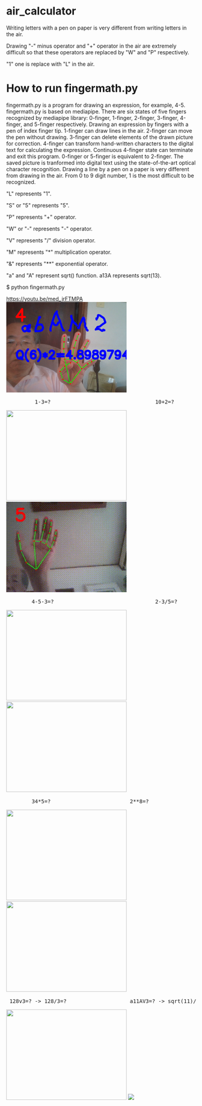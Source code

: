 # air_calculator

Writing letters with a pen on paper is very different from writing letters in the air.

Drawing "-" minus operator and "+" operator in the air are extremely difficult so that these operators are replaced by "W" and "P" respectively.

"1" one  is replace with "L" in the air.



# How to run fingermath.py

fingermath.py is a program for drawing an expression, for example, 4-5.
fingermath.py is based on mediapipe.
There are six states of five fingers recognized by mediapipe library: 
0-finger, 1-finger, 2-finger, 3-finger, 4-finger, and 5-finger respectively.
Drawing an expression by fingers with a pen of index finger tip. 
1-finger can draw lines in the air. 
2-finger can move the pen without drawing. 
3-finger can delete elements of the drawn picture for correction.
4-finger can transform hand-written characters to the digital text 
for calculating the expression. 
Continuous 4-finger state can terminate and exit this program.
0-finger or 5-finger is equivalent to 2-finger.
The saved picture is tranformed into digital text using the state-of-the-art 
optical character recognition.
Drawing a line by a pen on a paper is very different from drawing in the air.
From 0 to 9 digit number, 1 is the most difficult to be recognized.

"L" represents "1".

"S" or "5" represents "5".

"P" represents "+" operator.

"W" or "-" represents "-" operator.

"V" represents "/" division operator.

"M" represents "*" multiplication operator.

"&" represents "\**" exponential operator.

"a" and "A" represent sqrt() function. a13A represents sqrt(13).

$ python fingermath.py

https://youtu.be/med_jrFTMPA
<img src='a6AM2.png' width=320 height=240>

<pre>         1-3=?                                 10+2=?  </pre>
<img src='Lw3.gif' width=320 height=240> <img src='10plus2.gif' width=320 height=240>

<pre>        4-5-3=?                                2-3/5=?   </pre>
<img src='4-5-3.gif' width=320 height=240> <img src='2-3divide_by5.gif' width=320 height=240>

<pre>        34*5=?                         2**8=?</pre>
<img src='34M5.gif' width=320 height=240> <img src='2^8.gif' width=320 height=240>  

<pre> 128v3=? -> 128/3=?                    a11AV3=? -> sqrt(11)/3 </pre>            
<img src='128div3.gif' width=320 height=240> <img src='sqrt(11)div3.gif' width=320 >

